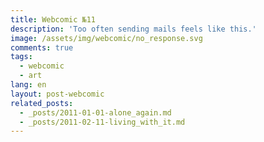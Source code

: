 ```yaml
---
title: Webcomic №11
description: 'Too often sending mails feels like this.'
image: /assets/img/webcomic/no_response.svg
comments: true
tags:
  - webcomic
  - art
lang: en
layout: post-webcomic
related_posts:
  - _posts/2011-01-01-alone_again.md
  - _posts/2011-02-11-living_with_it.md
---
```

